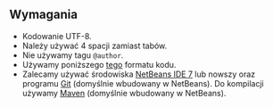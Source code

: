 Wymagania
-----------

* Kodowanie UTF-8.
* Należy używać 4 spacji zamiast tabów.
* Nie używamy tagu `@author`.
* Używamy poniższego [tego](https://github.com/grzegorz2047/OpenGuild2047/blob/master/TestClass.java) formatu kodu.
* Zalecamy używać środowiska [NetBeans IDE 7](https://netbeans.org/downloads/) lub nowszy oraz programu [Git](http://git-scm.com/downloads) (domyślnie wbudowany w NetBeans). Do kompilacji używamy [Maven](http://maven.apache.org/download.cgi) (domyślnie wbudowany w NetBeans).
